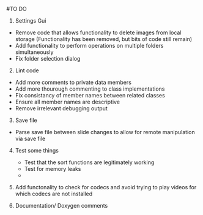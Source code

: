 #TO DO

1) Settings Gui
  - Remove code that allows
    functionality to delete
    images from local storage
    (Functionality has been removed,
    but bits of code still remain)
  - Add functionality to perform operations
    on multiple folders simultaneously
  - Fix folder selection dialog

2) Lint code
  - Add more comments to private data members
  - Add more thourough commenting to class
    implementations
  - Fix consistancy of member names between
    related classes
  - Ensure all member names are descriptive
  - Remove irrelevant debugging output
  
3) Save file
  - Parse save file between slide changes
    to allow for remote manipulation via save file

4) Test some things
   - Test that the sort functions are
     legitimately working
   - Test for memory leaks
   - 
5) Add functonality to check for codecs and
   avoid trying to play videos for which codecs
   are not installed

6) Documentation/ Doxygen comments



